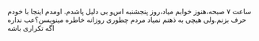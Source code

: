ساعت ۷ صبحه،هنوز خوابم میاد،روز پنجشنبه اس‌و بی دلیل پاشدم.
اومدم اینجا با خودم حرف بزنم.ولی هیچی به ذهنم نمیاد
مردم چطوری روزانه خاطره مینویسن؟عب نداره اگه تکراری باشه

